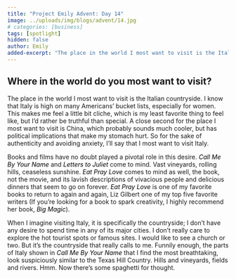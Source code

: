 ```yaml
---
title: "Project Emily Advent: Day 14"
image: ../uploads/img/blogs/advent/14.jpg
# categories: [business]
tags: [spotlight]
hidden: false
author: Emily
added-excerpt: "The place in the world I most want to visit is the Italian countryside. I know that Italy is high on many Americans’ bucket lists, especially for women. This makes me feel a little bit cliche, which is my least favorite thing to feel like, but I’d rather be truthful than special. A close second for the place I most want to visit is China, which probably sounds much cooler, but has political implications that make my stomach hurt. So for the sake of authenticity and avoiding anxiety, I’ll say that I most want to visit Italy."
---
```


<style> em {color: black;} p a {color: #f0506e;}</style>

## Where in the world do you most want to visit?

The place in the world I most want to visit is the Italian countryside. I know that Italy is high on many Americans’ bucket lists, especially for women. This makes me feel a little bit cliche, which is my least favorite thing to feel like, but I’d rather be truthful than special. A close second for the place I most want to visit is China, which probably sounds much cooler, but has political implications that make my stomach hurt. So for the sake of authenticity and avoiding anxiety, I’ll say that I most want to visit Italy.

Books and films have no doubt played a pivotal role in this desire. _Call Me By Your Name_ and _Letters to Juliet_ come to mind. Vast vineyards, rolling hills, ceaseless sunshine. _Eat Pray Love_ comes to mind as well, the book, not the movie, and its lavish descriptions of vivacious people and delicious dinners that seem to go on forever. _Eat Pray Love_ is one of my favorite books to return to again and again, Liz Gilbert one of my top five favorite writers (If you’re looking for a book to spark creativity, I highly recommend her book, _Big Magic_).

When I imagine visiting Italy, it is specifically the countryside; I don’t have any desire to spend time in any of its major cities. I don’t really care to explore the hot tourist spots or famous sites. I would like to see a church or two. But it’s the countryside that really calls to me. Funnily enough, the parts of Italy shown in _Call Me By Your Name_ that I find the most breathtaking, look suspiciously similar to the Texas Hill Country. Hills and vineyards, fields and rivers. Hmm. Now there’s some spaghetti for thought.
